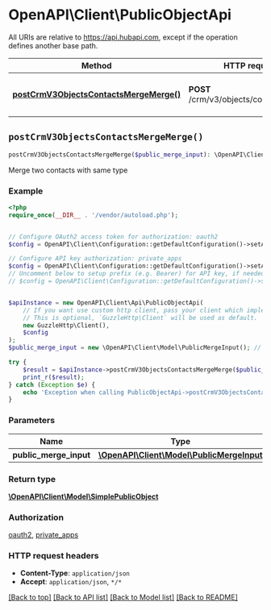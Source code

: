 # OpenAPI\Client\PublicObjectApi

All URIs are relative to https://api.hubapi.com, except if the operation defines another base path.

| Method | HTTP request | Description |
| ------------- | ------------- | ------------- |
| [**postCrmV3ObjectsContactsMergeMerge()**](PublicObjectApi.md#postCrmV3ObjectsContactsMergeMerge) | **POST** /crm/v3/objects/contacts/merge | Merge two contacts with same type |


## `postCrmV3ObjectsContactsMergeMerge()`

```php
postCrmV3ObjectsContactsMergeMerge($public_merge_input): \OpenAPI\Client\Model\SimplePublicObject
```

Merge two contacts with same type

### Example

```php
<?php
require_once(__DIR__ . '/vendor/autoload.php');


// Configure OAuth2 access token for authorization: oauth2
$config = OpenAPI\Client\Configuration::getDefaultConfiguration()->setAccessToken('YOUR_ACCESS_TOKEN');

// Configure API key authorization: private_apps
$config = OpenAPI\Client\Configuration::getDefaultConfiguration()->setApiKey('private-app', 'YOUR_API_KEY');
// Uncomment below to setup prefix (e.g. Bearer) for API key, if needed
// $config = OpenAPI\Client\Configuration::getDefaultConfiguration()->setApiKeyPrefix('private-app', 'Bearer');


$apiInstance = new OpenAPI\Client\Api\PublicObjectApi(
    // If you want use custom http client, pass your client which implements `GuzzleHttp\ClientInterface`.
    // This is optional, `GuzzleHttp\Client` will be used as default.
    new GuzzleHttp\Client(),
    $config
);
$public_merge_input = new \OpenAPI\Client\Model\PublicMergeInput(); // \OpenAPI\Client\Model\PublicMergeInput

try {
    $result = $apiInstance->postCrmV3ObjectsContactsMergeMerge($public_merge_input);
    print_r($result);
} catch (Exception $e) {
    echo 'Exception when calling PublicObjectApi->postCrmV3ObjectsContactsMergeMerge: ', $e->getMessage(), PHP_EOL;
}
```

### Parameters

| Name | Type | Description  | Notes |
| ------------- | ------------- | ------------- | ------------- |
| **public_merge_input** | [**\OpenAPI\Client\Model\PublicMergeInput**](../Model/PublicMergeInput.md)|  | |

### Return type

[**\OpenAPI\Client\Model\SimplePublicObject**](../Model/SimplePublicObject.md)

### Authorization

[oauth2](../../README.md#oauth2), [private_apps](../../README.md#private_apps)

### HTTP request headers

- **Content-Type**: `application/json`
- **Accept**: `application/json`, `*/*`

[[Back to top]](#) [[Back to API list]](../../README.md#endpoints)
[[Back to Model list]](../../README.md#models)
[[Back to README]](../../README.md)
